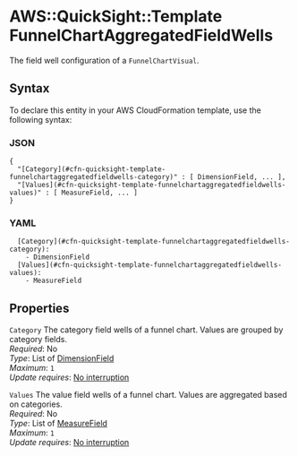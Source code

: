 # AWS::QuickSight::Template FunnelChartAggregatedFieldWells<a name="aws-properties-quicksight-template-funnelchartaggregatedfieldwells"></a>

The field well configuration of a `FunnelChartVisual`\.

## Syntax<a name="aws-properties-quicksight-template-funnelchartaggregatedfieldwells-syntax"></a>

To declare this entity in your AWS CloudFormation template, use the following syntax:

### JSON<a name="aws-properties-quicksight-template-funnelchartaggregatedfieldwells-syntax.json"></a>

```
{
  "[Category](#cfn-quicksight-template-funnelchartaggregatedfieldwells-category)" : [ DimensionField, ... ],
  "[Values](#cfn-quicksight-template-funnelchartaggregatedfieldwells-values)" : [ MeasureField, ... ]
}
```

### YAML<a name="aws-properties-quicksight-template-funnelchartaggregatedfieldwells-syntax.yaml"></a>

```
  [Category](#cfn-quicksight-template-funnelchartaggregatedfieldwells-category):
    - DimensionField
  [Values](#cfn-quicksight-template-funnelchartaggregatedfieldwells-values):
    - MeasureField
```

## Properties<a name="aws-properties-quicksight-template-funnelchartaggregatedfieldwells-properties"></a>

`Category` <a name="cfn-quicksight-template-funnelchartaggregatedfieldwells-category"></a>
The category field wells of a funnel chart\. Values are grouped by category fields\.  
_Required_: No  
_Type_: List of [DimensionField](aws-properties-quicksight-template-dimensionfield.md)  
_Maximum_: `1`  
_Update requires_: [No interruption](https://docs.aws.amazon.com/AWSCloudFormation/latest/UserGuide/using-cfn-updating-stacks-update-behaviors.html#update-no-interrupt)

`Values` <a name="cfn-quicksight-template-funnelchartaggregatedfieldwells-values"></a>
The value field wells of a funnel chart\. Values are aggregated based on categories\.  
_Required_: No  
_Type_: List of [MeasureField](aws-properties-quicksight-template-measurefield.md)  
_Maximum_: `1`  
_Update requires_: [No interruption](https://docs.aws.amazon.com/AWSCloudFormation/latest/UserGuide/using-cfn-updating-stacks-update-behaviors.html#update-no-interrupt)
